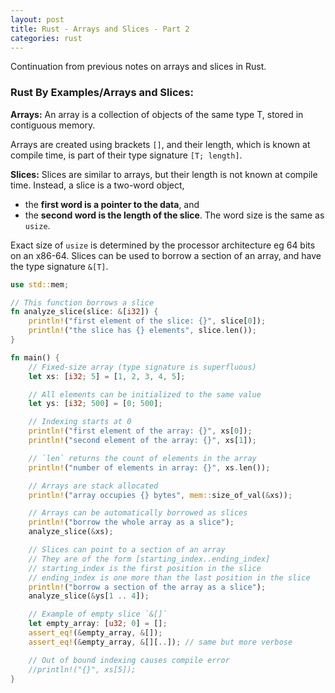 ```yaml
---
layout: post
title: Rust - Arrays and Slices - Part 2
categories: rust
---
```


Continuation from previous notes on arrays and slices in Rust.

### Rust By Examples/Arrays and Slices:

__Arrays:__
An array is a collection of objects of the same type T, stored in contiguous memory. 

Arrays are created using brackets `[]`, and their length, which is known at compile time, is part of 
their type signature `[T; length]`.

__Slices:__
Slices are similar to arrays, but their length is not known at compile time. Instead, a slice is a 
two-word object, 

* the __first word is a pointer to the data__, and 
* the __second word is the length of the slice__.  The word size is the same as `usize`. 

Exact size of `usize` is determined by the processor architecture eg 64 bits on an x86-64. 
Slices can be used to borrow a section of an array, and have the type signature `&[T]`.

```rust
use std::mem;

// This function borrows a slice
fn analyze_slice(slice: &[i32]) {
    println!("first element of the slice: {}", slice[0]);
    println!("the slice has {} elements", slice.len());
}

fn main() {
    // Fixed-size array (type signature is superfluous)
    let xs: [i32; 5] = [1, 2, 3, 4, 5];

    // All elements can be initialized to the same value
    let ys: [i32; 500] = [0; 500];

    // Indexing starts at 0
    println!("first element of the array: {}", xs[0]);
    println!("second element of the array: {}", xs[1]);

    // `len` returns the count of elements in the array
    println!("number of elements in array: {}", xs.len());

    // Arrays are stack allocated
    println!("array occupies {} bytes", mem::size_of_val(&xs));

    // Arrays can be automatically borrowed as slices
    println!("borrow the whole array as a slice");
    analyze_slice(&xs);

    // Slices can point to a section of an array
    // They are of the form [starting_index..ending_index]
    // starting_index is the first position in the slice
    // ending_index is one more than the last position in the slice
    println!("borrow a section of the array as a slice");
    analyze_slice(&ys[1 .. 4]);

    // Example of empty slice `&[]`
    let empty_array: [u32; 0] = [];
    assert_eq!(&empty_array, &[]);
    assert_eq!(&empty_array, &[][..]); // same but more verbose

    // Out of bound indexing causes compile error
    //println!("{}", xs[5]);
}
```
